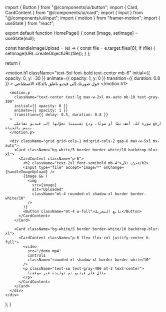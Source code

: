 import { Button } from "@/components/ui/button";
import { Card, CardContent } from "@/components/ui/card";
import { Input } from "@/components/ui/input";
import { motion } from "framer-motion";
import { useState } from "react";

export default function HomePage() {
  const [image, setImage] = useState(null);

  const handleImageUpload = (e) => {
    const file = e.target.files[0];
    if (file) {
      setImage(URL.createObjectURL(file));
    }
  };

  return (
    <div className="min-h-screen bg-gradient-to-br from-black via-gray-900 to-black text-white p-6">
      <motion.h1
        className="text-5xl font-bold text-center mb-6"
        initial={{ opacity: 0, y: -30 }}
        animate={{ opacity: 1, y: 0 }}
        transition={{ duration: 0.8 }}
      >
        حول صورتك إلى فيديو ناطق بالذكاء الاصطناعي
      </motion.h1>

      <motion.p
        className="text-center text-lg max-w-2xl mx-auto mb-10 text-gray-300"
        initial={{ opacity: 0 }}
        animate={{ opacity: 1 }}
        transition={{ delay: 0.5, duration: 0.8 }}
      >
        ارفع صورة لك، أضف نصًا أو صوتًا، ودع تقنيتنا تحوّلها إلى فيديو تفاعلي ينبض بالحياة.
      </motion.p>

      <div className="grid grid-cols-1 md:grid-cols-2 gap-6 max-w-5xl mx-auto">
        <Card className="bg-white/5 border border-white/10 backdrop-blur-xl">
          <CardContent className="p-6">
            <h2 className="text-2xl font-semibold mb-4">جرّب الآن</h2>
            <Input type="file" accept="image/*" onChange={handleImageUpload} />
            {image && (
              <img
                src={image}
                alt="Uploaded"
                className="mt-4 rounded-xl shadow-xl border border-white/10"
              />
            )}
            <Button className="mt-4 w-full">تابع التحريك</Button>
          </CardContent>
        </Card>

        <Card className="bg-white/5 border border-white/10 backdrop-blur-xl">
          <CardContent className="p-6 flex flex-col justify-center h-full">
            <video
              src="/demo.mp4"
              controls
              className="rounded-xl shadow-xl border border-white/10"
            />
            <p className="text-sm text-gray-400 mt-2 text-center">
              مثال على فيديو تم توليده عبر موقعنا
            </p>
          </CardContent>
        </Card>
      </div>
    </div>
  );
}
